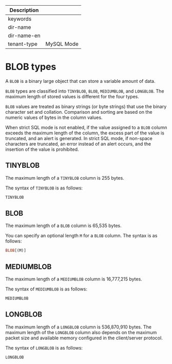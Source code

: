 | Description   |                 |
|---------------|-----------------|
| keywords      |                 |
| dir-name      |                 |
| dir-name-en   |                 |
| tenant-type   | MySQL Mode      |

# BLOB types

A `BLOB` is a binary large object that can store a variable amount of data.

`BLOB` types are classified into `TINYBLOB`, `BLOB`, `MEDIUMBLOB`, and `LONGBLOB`. The maximum length of stored values is different for the four types.

`BLOB` values are treated as binary strings (or byte strings) that use the binary character set and collation. Comparison and sorting are based on the numeric values of bytes in the column values.

When strict SQL mode is not enabled, if the value assigned to a `BLOB` column exceeds the maximum length of the column, the excess part of the value is truncated, and an alert is generated. In strict SQL mode, if non-space characters are truncated, an error instead of an alert occurs, and the insertion of the value is prohibited.

## TINYBLOB

The maximum length of a `TINYBLOB` column is 255 bytes.

The syntax of `TINYBLOB` is as follows:

```sql
TINYBLOB
```

## BLOB

The maximum length of a `BLOB` column is 65,535 bytes.

You can specify an optional length `M` for a `BLOB` column. The syntax is as follows:

```sql
BLOB[(M)]
```

## MEDIUMBLOB

The maximum length of a `MEDIUMBLOB` column is 16,777,215 bytes.

The syntax of `MEDIUMBLOB` is as follows:

```sql
MEDIUMBLOB
```

## LONGBLOB

The maximum length of a `LONGBLOB` column is 536,870,910 bytes. The maximum length of the `LONGBLOB` column also depends on the maximum packet size and available memory configured in the client/server protocol.

The syntax of `LONGBLOB` is as follows:

```sql
LONGBLOB
```
